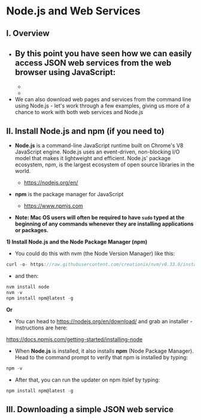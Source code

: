 # Node.js and Web Services

## I. Overview

- By this point you have seen how we can easily access JSON web services from the web browser using JavaScript:
  -
  -
  -
- We can also download web pages and services from the command line using Node.js - let's work through a few examples, giving us more of a chance to work with both web services and Node.js

## II. Install Node.js and npm (if you need to)

- **Node.js** is a command-line JavaScript runtime built on Chrome's V8 JavaScript engine. Node.js uses an event-driven, non-blocking I/O model that makes it lightweight and efficient. Node.js' package ecosystem, npm, is the largest ecosystem of open source libraries in the world.
  - https://nodejs.org/en/
- **npm** is the package manager for JavaScript
  - https://www.npmjs.com

- **Note: Mac OS users will often be required to have `sudo` typed at the beginning of any commands whenever they are installing applications or packages.**
  
 **1) Install Node.js and the Node Package Manager (npm)**
 
- You could do this with nvm (the Node Version Manager) like this:
 
 ```js
 curl -o- https://raw.githubusercontent.com/creationix/nvm/v0.33.0/install.sh | bash
 ```
 
 - and then: 
 
 ```js
 nvm install node
 nvm -v
 npm install npm@latest -g
 ```
 
 **Or**
 
 - You can head to https://nodejs.org/en/download/ and grab an installer - instructions are here:
 
 https://docs.npmjs.com/getting-started/installing-node
 
 - When **Node.js** is installed, it also installs **npm** (Node Package Manager). Head to the command prompt to verify that npm is installed by typing:
 
 ```js
 npm -v
 ```
 
 - After that, you can run the updater on npm itslef by typing:
 
 ```js
 npm install npm@latest -g
 ```
 
## III. Downloading a simple JSON web service
